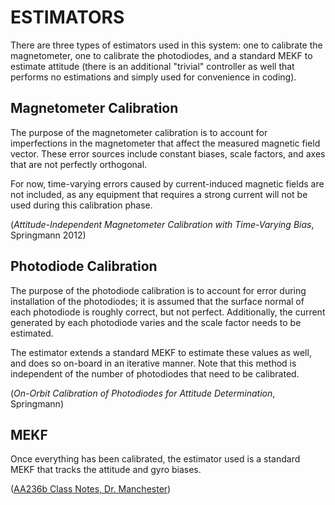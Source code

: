 # ESTIMATORS
There are three types of estimators used in this system: one to calibrate the magnetometer, one to calibrate the photodiodes, and a standard MEKF to estimate attitude (there is an additional "trivial" controller as well that performs no estimations and simply used for convenience in coding).

## Magnetometer Calibration
The purpose of the magnetometer calibration is to account for imperfections in the magnetometer that affect the measured magnetic field vector. These error sources include constant biases, scale factors, and axes that are not perfectly orthogonal.

For now, time-varying errors caused by current-induced magnetic fields are not included, as any equipment that requires a strong current will not be used during this calibration phase. 

(*Attitude-Independent Magnetometer Calibration
with Time-Varying Bias*, Springmann 2012)

## Photodiode Calibration 
The purpose of the photodiode calibration is to account for error during installation of the photodiodes; it is assumed that the surface normal of each photodiode is roughly correct, but not perfect. Additionally, the current generated by each photodiode varies and the scale factor needs to be estimated. 

The estimator extends a standard MEKF to estimate these values as well, and does so on-board in an iterative manner. Note that this method is independent of the number of photodiodes that need to be calibrated.

(*On-Orbit Calibration of Photodiodes for Attitude Determination*, Springmann)

## MEKF 
Once everything has been calibrated, the estimator used is a standard MEKF that tracks the attitude and gyro biases. 

([AA236b Class Notes, Dr. Manchester](https://github.com/aa236b-winter-2019/software-simulation/blob/master/References/ADCS%20Lecture%20Notes/Lecture%2012%20-%20MEKF.pdf))
